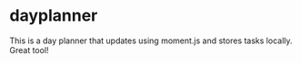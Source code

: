 # dayplanner
This is a day planner that updates using moment.js and stores tasks locally. Great tool!



